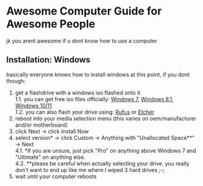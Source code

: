 # Awesome Computer Guide for Awesome People
jk you arent awesome if u dont know how to use a computer

## Installation: Windows
basically everyone knows how to install windows at this point, if you dont though:<br>
1. get a flashdrive with a windows iso flashed onto it<br>
    1.1. you can get free iso files officially: [Windows 7](https://www.heidoc.net/joomla/technology-science/microsoft/67-microsoft-windows-and-office-iso-download-tool), [Windows 8.1](https://www.microsoft.com/en-us/software-download/windows8), [Windows 10/11](https://www.microsoft.com/en-us/software-download/windows10)<br>
    1.2. you can also flash your drive using: [Rufus](https://rufus.ie/en/) or [Etcher](https://etcher.balena.io/)<br>
2. reboot into your media selection menu (this varies on oem/manufacturer and/or motherboard)<br>
3. click Next -> click Install Now<br>
4. select version* -> click Custom -> Anything with "Unallocated Space**" -> Next<br>
   4.1. *if you are unsure, just pick "Pro" on anything above Windows 7 and "Ultimate" on anything else.<br>
   4.2. **please be careful when actually selecting your drive. you really don't want to end up like me where I wiped 3 hard drives ;-;<br>
5. wait until your computer reboots
